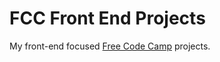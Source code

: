 # FCC Front End Projects

My front-end focused [Free Code Camp](https://www.freecodecamp.com/) projects.
